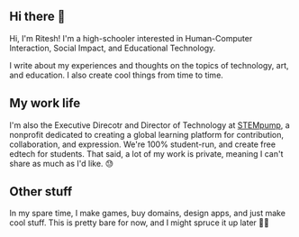 ## Hi there 👋

Hi, I'm Ritesh! I'm a high-schooler interested in Human-Computer Interaction, Social Impact, and Educational Technology.

I write about my experiences and thoughts on the topics of technology, art, and education. I also create cool things from time to time.

## My work life
I'm also the Executive Direcotr and Director of Technology at [STEMpump](https://stempump.org), a nonprofit dedicated to creating a global learning platform
for contribution, collaboration, and expression. We're 100% student-run, and create free edtech for students. That said, a lot of my work is private, meaning I can't share as much as I'd like. 😓

## Other stuff
In my spare time, I make games, buy domains, design apps, and just make cool stuff. This is pretty bare for now, and I might spruce it up later 🤷‍♂️

<!--
**ritesh-kanchi/ritesh-kanchi** is a ✨ _special_ ✨ repository because its `README.md` (this file) appears on your GitHub profile.

Here are some ideas to get you started:

- 🔭 I’m currently working on ...
- 🌱 I’m currently learning ...
- 👯 I’m looking to collaborate on ...
- 🤔 I’m looking for help with ...
- 💬 Ask me about ...
- 📫 How to reach me: ...
- 😄 Pronouns: ...
- ⚡ Fun fact: ...
-->

